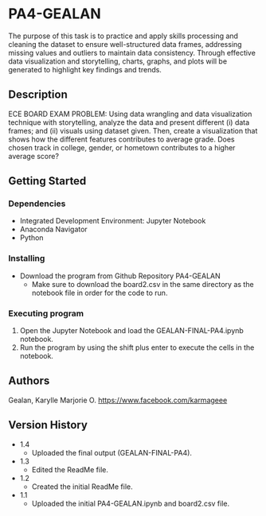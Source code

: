 # PA4-GEALAN

The purpose of this task is to practice and apply skills processing and cleaning the dataset to ensure well-structured data frames, addressing missing values and outliers to maintain data consistency. Through effective data visualization and storytelling, charts, graphs, and plots will be generated to highlight key findings and trends.

## Description
ECE BOARD EXAM PROBLEM: Using data wrangling and data visualization technique with storytelling, analyze the data and present different (i) data frames; and (ii) visuals using dataset given. Then, create a visualization that shows how the different features contributes to average grade. Does chosen track in college, gender, or hometown contributes to a higher average score?
 
## Getting Started

### Dependencies

- Integrated Development Environment: Jupyter Notebook
- Anaconda Navigator
- Python

### Installing
- Download the program from Github Repository PA4-GEALAN
    - Make sure to download the board2.csv in the same directory as the notebook file in order for the code to run.  

### Executing program

1. Open the Jupyter Notebook and load the GEALAN-FINAL-PA4.ipynb notebook.
2. Run the program by using the shift plus enter to execute the cells in the notebook. 

## Authors
Gealan, Karylle Marjorie O. https://www.facebook.com/karmageee

## Version History

- 1.4
    - Uploaded the final output (GEALAN-FINAL-PA4).
- 1.3
    - Edited the ReadMe file.
- 1.2
    - Created the initial ReadMe file.
- 1.1 
    - Uploaded the initial PA4-GEALAN.ipynb and board2.csv file.
